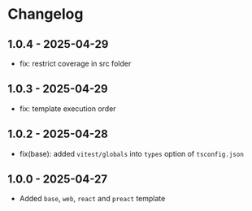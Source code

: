 # Changelog

## 1.0.4 - 2025-04-29

- fix: restrict coverage in src folder

## 1.0.3 - 2025-04-29

- fix: template execution order

## 1.0.2 - 2025-04-28

- fix(base): added `vitest/globals` into `types` option of `tsconfig.json`

## 1.0.0 - 2025-04-27

- Added `base`, `web`, `react` and `preact` template
